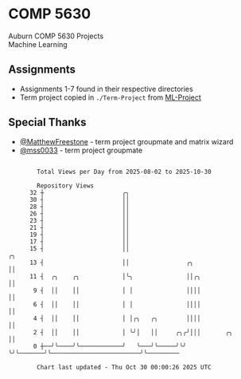 # COMP 5630
Auburn COMP 5630 Projects  
Machine Learning

## Assignments
- Assignments 1-7 found in their respective directories
- Term project copied in `./Term-Project` from [ML-Project](https://github.com/wumphlett/ML-Project)

## Special Thanks
- [@MatthewFreestone](https://github.com/MatthewFreestone) - term project groupmate and matrix wizard
- [@mss0033](https://github.com/mss0033) - term project groupmate

```

        Total Views per Day from 2025-08-02 to 2025-10-30

        Repository Views
      32 ┼                      ╭╮
      30 ┤                      ││
      28 ┤                      ││
      26 ┤                      ││
      23 ┤                      ││
      21 ┤                      ││
      19 ┤                      ││
      17 ┤                      ││
      15 ┤                      ││                                                      ╭╮
      13 ┤                      ││                ╭╮                                    ││
      11 ┤  ╭╮    ╭╮            │╰╮               ││╭╮                                  ││
       9 ┤  ││    ││            │ │               ││││                                  ││
       6 ┤  ││    ││            │ │               ││││                                  ││
       4 ┤  ││    ││            │ │╭╮   ╭╮        ││││                                  ││
       2 ┤  ││    ││            │ ╰╯│   ││     ╭╮╭╯│││       ╭╮                         ││
       0 ┼──╯╰────╯╰────────────╯   ╰───╯╰─────╯╰╯ ╰╯╰───────╯╰─────────────────────────╯╰─────────

        Chart last updated - Thu Oct 30 00:00:26 2025 UTC
        
```
